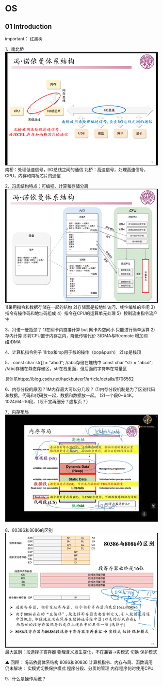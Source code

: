 # OS

## 01 Introduction

important：
红黑树


1、南北桥
![哈哈](pic/nb.png)
南桥：处理低速信号，I/O总线之间的通信
北桥：高速信号，处理高速信号，CPU，内存和南桥芯片的通信


2、冯氏结构特点：可编程、计算和存储分离
![哈哈](pic/fnym.png)
1)采用指令和数据存储在一起的结构
2)存储器是按地址访问、线性编址的空间
3）指令有操作码和地址码组成
4）指令在CPU的运算单元处理
5）控制流由指令流产生

3、冯诺一曼瓶颈？
1)在网卡内直接计算
but 网卡内空间小 只能进行简单运算
2)存内计算
即将CPU置于内存之内，降低传输代价
3)DMA与R(remote 增加网络)DMA

4、计算机指令例子
1)rbp和rsp用于栈的操作（pop&push）
2)sp是栈顶

5、
    const char str[] = "abcd";        //abc存储在堆栈中
    const char *str = "abcd";         //abc存储在静态存储区，str在栈里面，但后面的字符串在常量区

具体见<https://blog.csdn.net/hackbuteer1/article/details/6706562>

6、内存分段的原因？1M内存最大可以分几段？
(1)内存分段机制是为了区别代码和数据，代码和代码放一起，数据和数据放一起。
(2)一个段0~64K，1024/64=16段，（段不宜再细分？虚拟页？）

7、内存布局
![哈哈](pic/neicun.jpg)

8、80386和8086的区别
![哈哈](pic/djcq.png)
最大区别：段选择子寄存器
物理含义发生变化，不在兼容→实模式 切换 保护模式

▲
回顾：
冯诺依曼体系结构
8086和80836
计算机指令、内存布局、函数调用
仍未解决：
实模式切换保护模式
程序分段、分页的管理
内存程序何时使用CPU

9、什么是操作系统？
